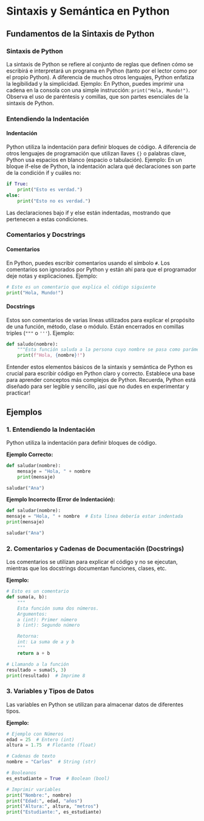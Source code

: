 # Sintaxis y Semántica en Python

## Fundamentos de la Sintaxis de Python

### Sintaxis de Python
La sintaxis de Python se refiere al conjunto de reglas que definen cómo se escribirá e interpretará un programa en Python (tanto por el lector como por el propio Python). A diferencia de muchos otros lenguajes, Python enfatiza la legibilidad y la simplicidad.
Ejemplo: En Python, puedes imprimir una cadena en la consola con una simple instrucción: `print("Hola, Mundo!")`. Observa el uso de paréntesis y comillas, que son partes esenciales de la sintaxis de Python.

### Entendiendo la Indentación

#### Indentación
Python utiliza la indentación para definir bloques de código. A diferencia de otros lenguajes de programación que utilizan llaves `{}` o palabras clave, Python usa espacios en blanco (espacio o tabulación).
Ejemplo: En un bloque if-else de Python, la indentación aclara qué declaraciones son parte de la condición if y cuáles no:
```python
if True:
    print("Esto es verdad.")
else:
    print("Esto no es verdad.")
```
Las declaraciones bajo if y else están indentadas, mostrando que pertenecen a estas condiciones.

### Comentarios y Docstrings

#### Comentarios
En Python, puedes escribir comentarios usando el símbolo `#`. Los comentarios son ignorados por Python y están ahí para que el programador deje notas y explicaciones.
Ejemplo:
```python
# Este es un comentario que explica el código siguiente
print("Hola, Mundo!")
```
#### Docstrings
Estos son comentarios de varias líneas utilizados para explicar el propósito de una función, método, clase o módulo. Están encerrados en comillas triples (`"""` o `'''`).
Ejemplo:
```python
def saludo(nombre):
    """Esta función saluda a la persona cuyo nombre se pasa como parámetro."""
    print(f"Hola, {nombre}!")
```
Entender estos elementos básicos de la sintaxis y semántica de Python es crucial para escribir código en Python claro y correcto. Establece una base para aprender conceptos más complejos de Python. Recuerda, Python está diseñado para ser legible y sencillo, ¡así que no dudes en experimentar y practicar!


## Ejemplos

### 1. Entendiendo la Indentación

Python utiliza la indentación para definir bloques de código.

**Ejemplo Correcto:**

```python
def saludar(nombre):
    mensaje = "Hola, " + nombre
    print(mensaje)

saludar("Ana")
```

**Ejemplo Incorrecto (Error de Indentación):**

```python
def saludar(nombre):
mensaje = "Hola, " + nombre  # Esta línea debería estar indentada
print(mensaje)

saludar("Ana")
```

### 2. Comentarios y Cadenas de Documentación (Docstrings)

Los comentarios se utilizan para explicar el código y no se ejecutan, mientras que los docstrings documentan funciones, clases, etc.

**Ejemplo:**

```python
# Esto es un comentario
def suma(a, b):
    """
    Esta función suma dos números.
    Argumentos:
    a (int): Primer número
    b (int): Segundo número

    Retorna:
    int: La suma de a y b
    """
    return a + b

# Llamando a la función
resultado = suma(5, 3)
print(resultado)  # Imprime 8
```

### 3. Variables y Tipos de Datos

Las variables en Python se utilizan para almacenar datos de diferentes tipos.

**Ejemplo:**

```python
# Ejemplo con Números
edad = 25  # Entero (int)
altura = 1.75  # Flotante (float)

# Cadenas de texto
nombre = "Carlos"  # String (str)

# Booleanos
es_estudiante = True  # Boolean (bool)

# Imprimir variables
print("Nombre:", nombre)
print("Edad:", edad, "años")
print("Altura:", altura, "metros")
print("Estudiante:", es_estudiante)
```

